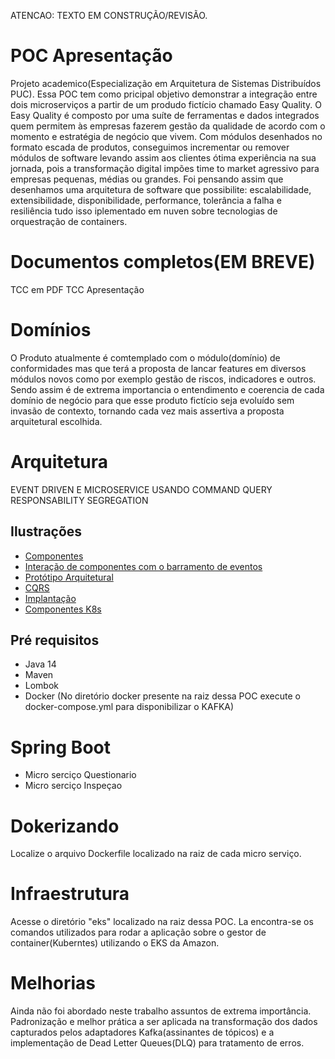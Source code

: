 ATENCAO: TEXTO EM CONSTRUÇÃO/REVISÃO.

# POC Apresentação
Projeto academico(Especialização em Arquitetura de Sistemas Distribuídos PUC).
Essa POC tem como pricipal objetivo demonstrar a integração entre dois microserviços a partir de um produdo fictício chamado Easy Quality. 
O Easy Quality é composto por uma suíte de ferramentas e dados integrados quem permitem às empresas fazerem gestão da qualidade de acordo com o momento e estratégia de negócio que vivem. Com módulos desenhados no formato escada de produtos, conseguimos incrementar ou remover  módulos de software levando assim aos clientes ótima experiência na sua jornada, pois a transformação digital impões time to market agressivo para empresas pequenas, médias ou grandes. Foi pensando assim que desenhamos uma arquitetura de software que possibilite: escalabilidade, extensibilidade, disponibilidade, performance, tolerância a falha e resiliência tudo isso iplementado em nuven sobre tecnologias de orquestração de containers.

# Documentos completos(EM BREVE)
TCC em PDF 
TCC Apresentação

# Domínios
O Produto atualmente é comtemplado com o módulo(domínio) de conformidades mas que terá a proposta de lancar features em diversos módulos novos como por exemplo gestão de riscos, indicadores e outros. Sendo assim é de extrema importancia o entendimento e coerencia de cada domínio de negócio para que esse produto fictício seja evoluído sem invasão de contexto, tornando cada vez mais assertiva a proposta arquitetural escolhida. 


# Arquitetura 
EVENT DRIVEN E MICROSERVICE USANDO COMMAND QUERY RESPONSABILITY SEGREGATION 

## Ilustrações

- [Componentes](https://github.com/rianmachado/easy-quality/blob/master/dominio-conformidades/ilustracoes/picture1.png)
- [Interação de componentes com o barramento de eventos](https://github.com/rianmachado/easy-quality/blob/master/dominio-conformidades/ilustracoes/picture2.png)
- [Protótipo Arquitetural](https://github.com/rianmachado/easy-quality/blob/master/dominio-conformidades/ilustracoes/picture3.png)
- [CQRS](https://github.com/rianmachado/easy-quality/blob/master/dominio-conformidades/ilustracoes/picture4.png)
- [Implantação](https://github.com/rianmachado/easy-quality/blob/master/dominio-conformidades/ilustracoes/picture5.png)
- [Componentes K8s](https://github.com/rianmachado/easy-quality/blob/master/dominio-conformidades/ilustracoes/picture6.png)

## Pré requisitos
* Java 14
* Maven
* Lombok
* Docker (No diretório docker presente na raiz dessa POC execute o docker-compose.yml para disponibilizar o KAFKA)

# Spring Boot 
 - Micro serciço Questionario
 - Micro serciço Inspeçao
 
# Dokerizando
Localize o arquivo Dockerfile localizado na raiz de cada micro serviço.

# Infraestrutura
Acesse o diretório "eks" localizado na raiz dessa POC. La encontra-se os comandos utilizados para rodar a aplicação sobre o gestor de container(Kuberntes) utilizando o EKS da Amazon.

# Melhorias
Ainda não foi abordado neste trabalho assuntos de extrema importância. Padronização e melhor prática a ser aplicada na transformação dos dados capturados pelos adaptadores Kafka(assinantes de tópicos) e a implementação de Dead Letter Queues(DLQ) para tratamento de erros.

